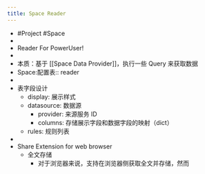 ```yaml
---
title: Space Reader
---
```


- #Project #Space
-
- Reader For PowerUser!
-
- 本质：基于 [[Space Data Provider]]，执行一些 Query 来获取数据
- Space:配置表:: reader
-
- 表字段设计
	- display: 展示样式
	- datasource: 数据源
		- provider: 来源服务 ID
		- columns: 存储展示字段和数据字段的映射（dict）
	- rules: 规则列表
-
- Share Extension for web browser
	- 全文存储
		- 对于浏览器来说，支持在浏览器侧获取全文并存储，然而